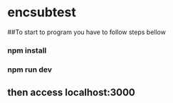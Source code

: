 # encsubtest

##To start to program you have to follow steps bellow

### npm install

### npm run dev

## then access localhost:3000
